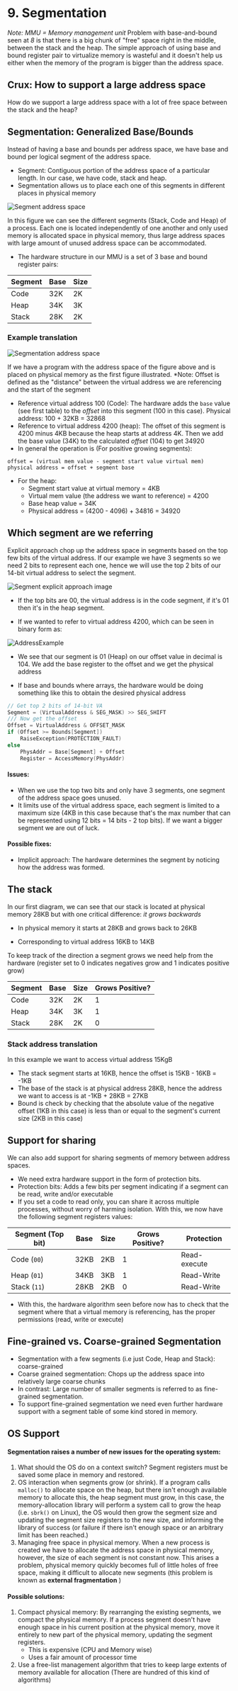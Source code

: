 # 9. Segmentation
*Note: MMU = Memory management unit*
Problem with base-and-bound seen at *8* is that there is a big chunk of "free" space right in the middle, between the stack and the heap.
The simple approach of using base and bound register pair to virtualize memory is wasteful and it doesn't help us either when the memory of the program is bigger than the address space. 

## Crux: How to support a large address space 
How do we support a large address space with a lot of free space between the stack and the heap?

## Segmentation: Generalized Base/Bounds
Instead of having a base and bounds per address space, we have base and bound per logical segment of the address space. 
- Segment: Contiguous portion of the address space of a particular length. In our case, we have code, stack and heap. 
- Segmentation allows us to place each one of this segments in different places in physical memory

![Segment address space](./images/SegmentSpace.png)

In this figure we can see the different segments (Stack, Code and Heap) of a process. Each one is located independently of one another and only used memory is allocated space in physical memory, thus large address spaces with large amount of unused address space can be accommodated. 

- The hardware structure in our MMU is a set of 3 base and bound register pairs:

|Segment|Base|Size|
|-|-|-|
|Code|32K|2K|
|Heap|34K|3K|
|Stack|28K|2K|

### Example translation

![Segmentation address space](SegmentAP.png)


If we have a program with the address space of the figure above and is placed on physical memory as the first figure illustrated. 
*Note: Offset is defined as the "distance" between the virtual address we are referencing and the start of the segment
- Reference virtual address 100 (Code): The hardware adds the `base` value (see first table) to the *offset* into this segment (100 in this case). Physical address: 100 + 32KB = 32868
- Reference to virtual address 4200 (heap): The offset of this segment is 4200 minus 4KB because the heap starts at address 4K. Then we add the base value (34K) to the calculated *offset* (104) to get 34920
- In general the operation is (For positive growing segments): 
```
offset = (virtual mem value - segment start value virtual mem)
physical address = offset + segment base
```
* For the heap: 
	* Segment start value at virtual memory = 4KB
	* Virtual mem value (the address we want to reference) = 4200
	* Base heap value = 34K
	- Physical address = (4200 - 4096) + 34816 = 34920

## Which segment are we referring
Explicit approach chop up the address space in segments based on the top few bits of the virtual address. If our example we have 3 segments so we need 2 bits to represent each one, hence we will use the top 2 bits of our 14-bit virtual address to select the segment. 

 ![Segment explicit approach image](./images/SegmentExplicit.png)
 - If the top bits are 00, the virtual address is in the code segment, if it's 01 then it's in the heap segment.

- If we wanted to refer to virtual address 4200, which can be seen in binary form as: 

![AddressExample](./images/addressExample.png)

- We see that our segment is 01 (Heap) on our offset value in decimal is 104. We add the base register to the offset and we get the physical address

- If base and bounds where arrays, the hardware would be doing something like this to obtain the desired physical address 
```C
// Get top 2 bits of 14-bit VA
Segment = (VirtualAddress & SEG_MASK) >> SEG_SHIFT
/// Now get the offset
Offset = VirtualAddress & OFFSET_MASK
if (Offset >= Bounds[Segment])
	RaiseException(PROTECTION_FAULT)
else
	PhysAddr = Base[Segment] + Offset
	Register = AccessMemory(PhysAddr)
```

#### Issues: 
- When we use the top two bits and only have 3 segments, one segment of the address space goes unused. 
- It limits use of the virtual address space, each segment is limited to a maximum size (4KB in this case because that's the max number that can be represented using 12 bits = 14 bits - 2 top bits). If we want a bigger segment we are out of luck. 
####    Possible fixes: 
- Implicit approach: The hardware determines the segment by noticing how the address was formed. 

## The stack
In our first diagram, we can see that our stack is located at physical memory 28KB but with one critical difference: *it grows backwards*
- In physical memory it starts at 28KB and grows back to 26KB
* Corresponding to virtual address 16KB to 14KB

To keep track of the direction a segment grows we need help from the hardware (register set to 0 indicates negatives grow and 1 indicates positive grow)

|Segment|Base|Size|Grows Positive?|
|-|-|-|-|
|Code|32K|2K|1|
|Heap|34K|3K|1|
|Stack|28K|2K|0|

### Stack address translation
In this example we want to access virtual address 15KgB
- The stack segment starts at 16KB, hence the offset is 15KB - 16KB = -1KB
- The base of the stack is at physical address 28KB, hence the address we want to access is at -1KB + 28KB = 27KB 
- Bound is check by checking that the absolute value of the negative offset (1KB in this case) is less than or equal to the segment's current size (2KB in this case)

## Support for sharing
We can also add support for sharing segments of memory between address spaces.
- We need extra hardware support in the form of protection bits. 
- Protection bits: Adds a few bits per segment indicating if a segment can be read, write and/or executable
- If you set a code to read only, you can share it across multiple processes, without worry of harming isolation. 
With this, we now have the following segment registers values:

|Segment (Top bit)|Base|Size|Grows Positive?|Protection|
|-|-|-|-|-|
|Code (`00`)|32KB|2KB|1|Read-execute|
|Heap (`01`)|34KB|3KB|1|Read-Write|
|Stack (`11`)|28KB|2KB|0|Read-Write|

- With this, the hardware algorithm seen before now has to check that the segment where that a virtual memory is referencing, has the proper permissions (read, write or execute) 

## Fine-grained vs. Coarse-grained Segmentation
- Segmentation with a few segments (i.e just Code, Heap and Stack): coarse-grained
- Coarse grained segmentation: Chops up the address space into relatively large coarse chunks
- In contrast: Large number of smaller segments is referred to as fine-grained segmentation.
- To support fine-grained segmentation we need even further hardware support with a segment table of some kind stored in memory.

## OS Support 
#### Segmentation raises a number of new issues for the operating system: 
1. What should the OS do on a context switch? Segment registers must be saved some place in memory and restored. 
2. OS interaction when segments grow (or shrink). If a program calls `malloc()` to allocate space on the heap, but there isn't enough available memory to allocate this, the heap segment must grow, in this case, the memory-allocation library will perform a system call to grow the heap (i.e. `sbrk()` on Linux), the OS would then grow the segment size and updating the segment size registers to the new size, and informing the library of success (or failure if there isn't enough space or an arbitrary limit has been reached.)
3. Managing free space in physical memory. When a new process is created we have to allocate the address space in physical memory, however, the size of each segment is not constant now. This arises a problem, physical memory quickly becomes full of little holes of free space, making it difficult to allocate new segments (this problem is known as **external fragmentation** )
#### Possible solutions: 
1. Compact physical memory: By rearranging the existing segments, we compact the physical memory. If a process segment doesn't have enough space in his current position at the physical memory, move it entirely to new part of the physical memory, updating the segment registers. 
	- This is expensive (CPU and Memory wise) 
	- Uses a fair amount of processor time
 2. Use a free-list management algorithm that tries to keep large extents of memory available for allocation (There are hundred of this kind of algorithms)